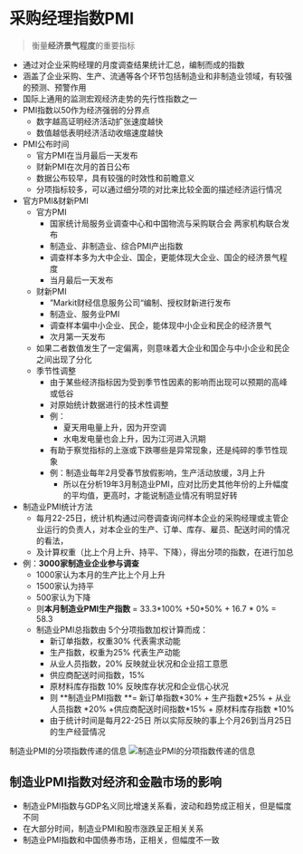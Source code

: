 # 采购经理指数PMI
>衡量**经济景气程度**的重要指标
- 通过对企业采购经理的月度调查结果统计汇总，编制而成的指数
- 涵盖了企业采购、生产、流通等各个环节包括制造业和非制造业领域，有较强的预测、预警作用
- 国际上通用的监测宏观经济走势的先行性指数之一
- PMI指数以50作为经济强弱的分界点
  - 数字越高证明经济活动扩张速度越快
  - 数值越低表明经济活动收缩速度越快
- PMI公布时间
  - 官方PMI在当月最后一天发布
  - 财新PMI在次月的首日公布
  - 数据公布较早，具有较强的时效性和前瞻意义
  - 分项指标较多，可以通过细分项的对比来比较全面的描述经济运行情况
- 官方PMI&财新PMI
  - 官方PMI
    - 国家统计局服务业调查中心和中国物流与采购联合会 两家机构联合发布
    - 制造业、非制造业、综合PMI产出指数
    - 调查样本多为大中企业、国企，更能体现大企业、国企的经济景气程度
    - 当月最后一天发布
  - 财新PMI
    - ”Markit财经信息服务公司“编制、授权财新进行发布
    - 制造业、服务业PMI
    - 调查样本偏中小企业、民企，能体现中小企业和民企的经济景气
    - 次月第一天发布
  - 如果二者数值发生了一定偏离，则意味着大企业和国企与中小企业和民企之间出现了分化
  - 季节性调整
    - 由于某些经济指标因为受到季节性因素的影响而出现可以预期的高峰或低谷
    - 对原始统计数据进行的技术性调整
    - 例：
      - 夏天用电量上升，因为开空调
      - 水电发电量也会上升，因为江河进入汛期
    - 有助于察觉指标的上涨或下跌哪些是异常现象，还是纯碎的季节性现象
    - 例：制造业每年2月受春节放假影响，生产活动放缓，3月上升
      - 所以在分析19年3月制造业PMI，应对比历史其他年份的上升幅度的平均值，更高时，才能说制造业情况有明显好转
- 制造业PMI统计方法
  - 每月22-25日，统计机构通过问卷调查询问样本企业的采购经理或主管企业运行的负责人，对本企业的生产、订单、库存、雇员、配送时间的情况的看法，
  - 及计算权重（比上个月上升、持平、下降），得出分项的指数，在进行加总
- 例：**3000家制造业企业参与调查**
  - 1000家认为本月的生产比上个月上升
  - 1500家认为持平
  - 500家认为下降
  - 则**本月制造业PMI生产指数** = 33.3\*100% +50\*50% + 16.7 \* 0% = 58.3
  - 制造业PMI总指数由 5个分项指数加权计算而成：
    - 新订单指数，权重30% 代表需求动能
    - 生产指数，权重为25% 代表生产动能
    - 从业人员指数，20% 反映就业状况和企业招工意愿
    - 供应商配送时间指数，15%
    - 原材料库存指数 10%  反映库存状况和企业信心状况
    - 则 **制造业PMI指数 **= 新订单指数\*30% + 生产指数\*25% + 从业人员指数 \*20% +供应商配送时间指数\*15% + 原材料库存指数 \*10%
    - 由于统计时间是每月22-25日 所以实际反映的事上个月26到当月25日的生产经营情况

制造业PMI的分项指数传递的信息
![制造业PMI的分项指数传递的信息](https://raw.githubusercontent.com/luobosiji/blog/master/resources/money/PMI.png)

## 制造业PMI指数对经济和金融市场的影响
- 制造业PMI指数与GDP名义同比增速关系看，波动和趋势成正相关，但是幅度不同
- 在大部分时间，制造业PMI和股市涨跌呈正相关关系
- 制造业PMI指数和中国债券市场，正相关，但幅度不一致